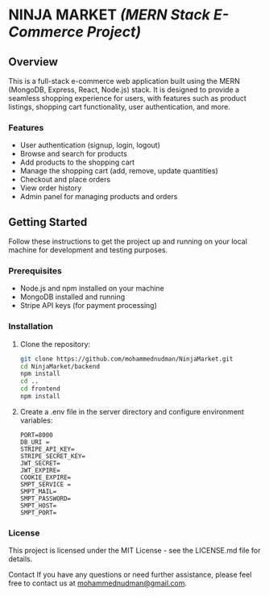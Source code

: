 # NINJA MARKET _(MERN Stack E-Commerce Project)_

## Overview

This is a full-stack e-commerce web application built using the MERN (MongoDB, Express, React, Node.js) stack. It is designed to provide a seamless shopping experience for users, with features such as product listings, shopping cart functionality, user authentication, and more.

### Features

- User authentication (signup, login, logout)
- Browse and search for products
- Add products to the shopping cart
- Manage the shopping cart (add, remove, update quantities)
- Checkout and place orders
- View order history
- Admin panel for managing products and orders

## Getting Started

Follow these instructions to get the project up and running on your local machine for development and testing purposes.

### Prerequisites

- Node.js and npm installed on your machine
- MongoDB installed and running
- Stripe API keys (for payment processing)

### Installation

1. Clone the repository:

   ```bash
   git clone https://github.com/mohammednudman/NinjaMarket.git
   cd NinjaMarket/backend 
   npm install 
   cd .. 
   cd frontend
   npm install
   ```
2. Create a .env file in the server directory and configure environment variables:
   ```.dotenv
   PORT=8000
   DB_URI =
   STRIPE_API_KEY=
   STRIPE_SECRET_KEY=
   JWT_SECRET=
   JWT_EXPIRE=
   COOKIE_EXPIRE=
   SMPT_SERVICE =
   SMPT_MAIL=
   SMPT_PASSWORD=
   SMPT_HOST=
   SMPT_PORT=
   ```

### License
This project is licensed under the MIT License - see the LICENSE.md file for details.

Contact
If you have any questions or need further assistance, please feel free to contact us at [mohammednudman@gmail.com](mohammednudman@gmail.com).
